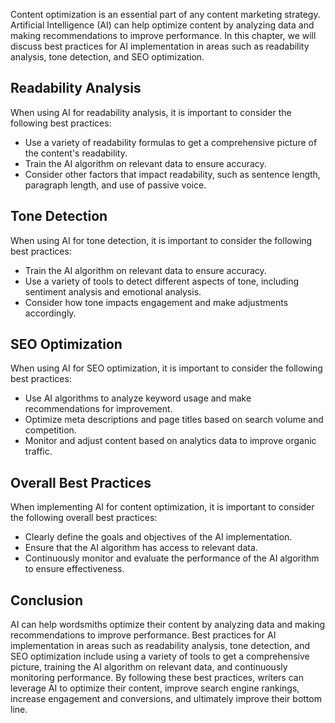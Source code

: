 
Content optimization is an essential part of any content marketing strategy. Artificial Intelligence (AI) can help optimize content by analyzing data and making recommendations to improve performance. In this chapter, we will discuss best practices for AI implementation in areas such as readability analysis, tone detection, and SEO optimization.

Readability Analysis
--------------------

When using AI for readability analysis, it is important to consider the following best practices:

* Use a variety of readability formulas to get a comprehensive picture of the content's readability.
* Train the AI algorithm on relevant data to ensure accuracy.
* Consider other factors that impact readability, such as sentence length, paragraph length, and use of passive voice.

Tone Detection
--------------

When using AI for tone detection, it is important to consider the following best practices:

* Train the AI algorithm on relevant data to ensure accuracy.
* Use a variety of tools to detect different aspects of tone, including sentiment analysis and emotional analysis.
* Consider how tone impacts engagement and make adjustments accordingly.

SEO Optimization
----------------

When using AI for SEO optimization, it is important to consider the following best practices:

* Use AI algorithms to analyze keyword usage and make recommendations for improvement.
* Optimize meta descriptions and page titles based on search volume and competition.
* Monitor and adjust content based on analytics data to improve organic traffic.

Overall Best Practices
----------------------

When implementing AI for content optimization, it is important to consider the following overall best practices:

* Clearly define the goals and objectives of the AI implementation.
* Ensure that the AI algorithm has access to relevant data.
* Continuously monitor and evaluate the performance of the AI algorithm to ensure effectiveness.

Conclusion
----------

AI can help wordsmiths optimize their content by analyzing data and making recommendations to improve performance. Best practices for AI implementation in areas such as readability analysis, tone detection, and SEO optimization include using a variety of tools to get a comprehensive picture, training the AI algorithm on relevant data, and continuously monitoring performance. By following these best practices, writers can leverage AI to optimize their content, improve search engine rankings, increase engagement and conversions, and ultimately improve their bottom line.
